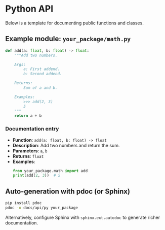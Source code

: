 # Python API

Below is a template for documenting public functions and classes.

## Example module: `your_package/math.py`
```python
def add(a: float, b: float) -> float:
    """Add two numbers.

    Args:
        a: First addend.
        b: Second addend.

    Returns:
        Sum of a and b.

    Examples:
        >>> add(2, 3)
        5
    """
    return a + b
```

### Documentation entry
- **Function**: `add(a: float, b: float) -> float`
- **Description**: Add two numbers and return the sum.
- **Parameters**: `a`, `b`
- **Returns**: `float`
- **Examples**:
  ```python
  from your_package.math import add
  print(add(2, 3))  # 5
  ```

## Auto-generation with pdoc (or Sphinx)
```bash
pip install pdoc
pdoc -o docs/api/py your_package
```

Alternatively, configure Sphinx with `sphinx.ext.autodoc` to generate richer documentation.